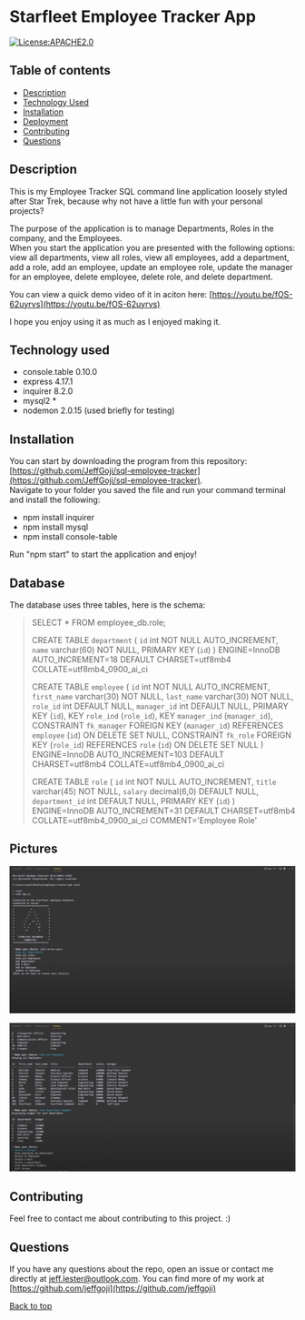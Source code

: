 # Starfleet Employee Tracker App

[![License:APACHE2.0](https://img.shields.io/badge/License-None-yellow.svg)](https://opensource.org/licenses/None)<a name="liscense"></a>

## Table of contents <a name="table"></a>

- [Description](#description)
- [Technology Used](#technology)
- [Installation](#install)
- [Deployment](#deployment)
- [Contributing](#contributing)
- [Questions](#questions)

## Description <a href="description"></a>

This is my Employee Tracker SQL command line application loosely styled after Star Trek, because why not have a little fun with your personal projects?

The purpose of the application is to manage Departments, Roles in the company, and the Employees.  
When you start the application you are presented with the following options:  
view all departments, view all roles, view all employees, add a department, add a role, add an employee, update an employee role, update the manager for an employee, delete employee, delete role, and delete department.

You can view a quick demo video of it in aciton here: [https://youtu.be/fOS-62uyrvs](https://youtu.be/fOS-62uyrvs)

I hope you enjoy using it as much as I enjoyed making it.

## Technology used<a href="technology"></a>

- console.table 0.10.0
- express 4.17.1
- inquirer 8.2.0
- mysql2 \*
- nodemon 2.0.15 (used briefly for testing)

## Installation<a href="install"></a>

You can start by downloading the program from this repository: [https://github.com/JeffGoji/sql-employee-tracker](https://github.com/JeffGoji/sql-employee-tracker).  
Navigate to your folder you saved the file and run your command terminal and install the following:

- npm install inquirer
- npm install mysql
- npm install console-table

Run "npm start" to start the application and enjoy!

## Database

The database uses three tables, here is the schema:

> SELECT \* FROM employee_db.role;
>
> CREATE TABLE `department` (
> `id` int NOT NULL AUTO_INCREMENT,
> `name` varchar(60) NOT NULL,
> PRIMARY KEY (`id`)
> ) ENGINE=InnoDB AUTO_INCREMENT=18 DEFAULT CHARSET=utf8mb4 COLLATE=utf8mb4_0900_ai_ci
>
> CREATE TABLE `employee` (
> `id` int NOT NULL AUTO_INCREMENT,
> `first_name` varchar(30) NOT NULL,
> `last_name` varchar(30) NOT NULL,
> `role_id` int DEFAULT NULL,
> `manager_id` int DEFAULT NULL,
> PRIMARY KEY (`id`),
> KEY `role_ind` (`role_id`),
> KEY `manager_ind` (`manager_id`),
> CONSTRAINT `fk_manager` FOREIGN KEY (`manager_id`) REFERENCES `employee` (`id`) ON DELETE SET NULL,
> CONSTRAINT `fk_role` FOREIGN KEY (`role_id`) REFERENCES `role` (`id`) ON DELETE SET NULL
> ) ENGINE=InnoDB AUTO_INCREMENT=103 DEFAULT CHARSET=utf8mb4 COLLATE=utf8mb4_0900_ai_ci
>
> CREATE TABLE `role` (
> `id` int NOT NULL AUTO_INCREMENT,
> `title` varchar(45) NOT NULL,
> `salary` decimal(6,0) DEFAULT NULL,
> `department_id` int DEFAULT NULL,
> PRIMARY KEY (`id`)
> ) ENGINE=InnoDB AUTO_INCREMENT=31 DEFAULT CHARSET=utf8mb4 COLLATE=utf8mb4_0900_ai_ci COMMENT='Employee Role'

## Pictures

![Application Start Screen](./img/screenshot1.png)

![Application in use](./img/screenshot2.png)

## Contributing<a href="contributing"></a>

Feel free to contact me about contributing to this project. :)

## Questions <a name="questions"></a>

If you have any questions about the repo, open an issue or contact me directly at jeff.lester@outlook.com.
You can find more of my work at [https://github.com/jeffgoji](https://github.com/jeffgoji)

[Back to top](#top)
